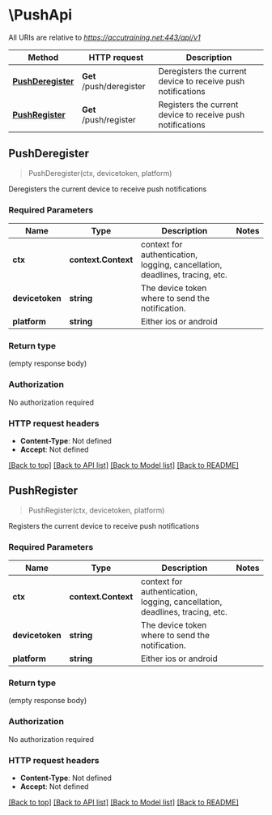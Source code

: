 # \PushApi

All URIs are relative to *https://accutraining.net:443/api/v1*

Method | HTTP request | Description
------------- | ------------- | -------------
[**PushDeregister**](PushApi.md#PushDeregister) | **Get** /push/deregister | Deregisters the current device to receive push notifications
[**PushRegister**](PushApi.md#PushRegister) | **Get** /push/register | Registers the current device to receive push notifications



## PushDeregister

> PushDeregister(ctx, devicetoken, platform)

Deregisters the current device to receive push notifications

### Required Parameters


Name | Type | Description  | Notes
------------- | ------------- | ------------- | -------------
**ctx** | **context.Context** | context for authentication, logging, cancellation, deadlines, tracing, etc.
**devicetoken** | **string**| The device token where to send the notification. | 
**platform** | **string**| Either ios or android | 

### Return type

 (empty response body)

### Authorization

No authorization required

### HTTP request headers

- **Content-Type**: Not defined
- **Accept**: Not defined

[[Back to top]](#) [[Back to API list]](../README.md#documentation-for-api-endpoints)
[[Back to Model list]](../README.md#documentation-for-models)
[[Back to README]](../README.md)


## PushRegister

> PushRegister(ctx, devicetoken, platform)

Registers the current device to receive push notifications

### Required Parameters


Name | Type | Description  | Notes
------------- | ------------- | ------------- | -------------
**ctx** | **context.Context** | context for authentication, logging, cancellation, deadlines, tracing, etc.
**devicetoken** | **string**| The device token where to send the notification. | 
**platform** | **string**| Either ios or android | 

### Return type

 (empty response body)

### Authorization

No authorization required

### HTTP request headers

- **Content-Type**: Not defined
- **Accept**: Not defined

[[Back to top]](#) [[Back to API list]](../README.md#documentation-for-api-endpoints)
[[Back to Model list]](../README.md#documentation-for-models)
[[Back to README]](../README.md)

